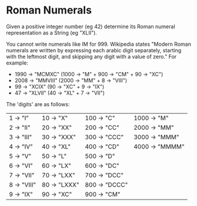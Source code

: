 # Roman Numerals

Given a positive integer number (eg 42) determine
its Roman numeral representation as a String (eg "XLII").

You cannot write numerals like IM for 999.
Wikipedia states "Modern Roman numerals are written by
expressing each arabic digit separately, starting with the
leftmost digit, and skipping any digit with a value of zero."
For example:

* 1990 -> "MCMXC"  (1000 -> "M"  + 900 -> "CM" + 90 -> "XC")
* 2008 -> "MMVIII" (2000 -> "MM" + 8 -> "VIII")
* 99 -> "XCIX"     (90 -> "XC" + 9 -> "IX")
* 47 -> "XLVII"    (40 -> "XL" + 7 -> "VII")

The 'digits' are as follows:

|            |              |               |               |
|------------|--------------|---------------|---------------|
|1 ->    "I" | 10 ->    "X" | 100 ->    "C" | 1000 ->    "M"|
|2 ->   "II" | 20 ->   "XX" | 200 ->   "CC" | 2000 ->   "MM"|
|3 ->  "III" | 30 ->  "XXX" | 300 ->  "CCC" | 3000 ->  "MMM"|
|4 ->   "IV" | 40 ->   "XL" | 400 ->   "CD" | 4000 -> "MMMM"|
|5 ->    "V" | 50 ->    "L" | 500 ->    "D" |               |
|6 ->   "VI" | 60 ->   "LX" | 600 ->   "DC" |               |
|7 ->  "VII" | 70 ->  "LXX" | 700 ->  "DCC" |               |
|8 -> "VIII" | 80 -> "LXXX" | 800 -> "DCCC" |               |
|9 ->   "IX" | 90 ->   "XC" | 900 ->   "CM" |               |

 